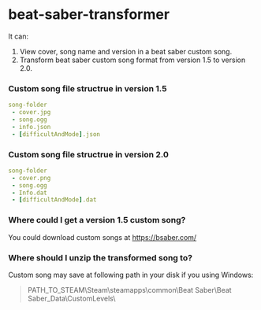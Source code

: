 # beat-saber-transformer

It can:
1. View cover, song name and version in a beat saber custom song.
2. Transform beat saber custom song format from version 1.5 to version 2.0.

### Custom song file structrue in version 1.5

``` yaml
song-folder
 - cover.jpg
 - song.ogg
 - info.json
 - [difficultAndMode].json
```

### Custom song file structrue in version 2.0

``` yaml
song-folder
 - cover.png
 - song.ogg
 - Info.dat
 - [difficultAndMode].dat
```

### Where could I get a version 1.5 custom song?
You could download custom songs at https://bsaber.com/

### Where should I unzip the transformed song to?
Custom song may save at following path in your disk if you using Windows:
> PATH_TO_STEAM\Steam\steamapps\common\Beat Saber\Beat Saber_Data\CustomLevels\

